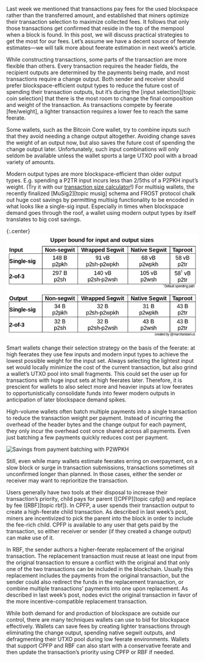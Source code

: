 <!--
  300 to 1000 words
  put title in main newsletter
  put links in this file
  for any subheads use h3 (i.e., ###)
  illustrations welcome (max width 800px)
  if uncertain about anything, just do what seems best and harding will edit
-->

Last week we mentioned that transactions pay fees for the used
blockspace rather than the transferred amount, and established that
miners optimize their transaction selection to maximize collected fees.
It follows that only those transactions get confirmed that reside in the
top of the mempool when a block is found. In this post, we will discuss
practical strategies to get the most for our fees. Let’s assume we have
a decent source of feerate estimates—we will talk more about feerate
estimation in next week’s article.

While constructing transactions, some parts of the transaction are more
flexible than others. Every transaction requires the header fields, the
recipient outputs are determined by the payments being made, and most
transactions require a change output. Both sender and receiver should
prefer blockspace-efficient output types to reduce the future cost of
spending their transaction outputs, but it’s during the [input
selection][topic coin selection] that there is the most room to change
the final composition and weight of the transaction. As transactions
compete by feerate [fee/weight], a lighter transaction requires a lower
fee to reach the same feerate.

Some wallets, such as the Bitcoin Core wallet, try to combine inputs
such that they avoid needing a change output altogether. Avoiding change
saves the weight of an output now, but also saves the future cost of
spending the change output later. Unfortunately, such input combinations
will only seldom be available unless the wallet sports a large UTXO pool
with a broad variety of amounts.

Modern output types are more blockspace-efficient than older output
types. E.g. spending a P2TR input incurs less than 2/5ths of a P2PKH
input’s weight. (Try it with our [transaction size
calculator][]!) For multisig wallets, the recently
finalized [MuSig2][topic musig] schema and FROST protocol chalk out huge
cost savings by permitting multisig functionality to be encoded in what
looks like a single-sig input. Especially in times when blockspace
demand goes through the roof, a wallet using modern output types by
itself translates to big cost savings.

{:.center}
![Overview of input and output weights](/img/posts/specials/input-output-weights.png)

Smart wallets change their selection strategy on the basis of the
feerate: at high feerates they use few inputs and modern input types to
achieve the lowest possible weight for the input set. Always selecting
the lightest input set would locally minimize the cost of the current
transaction, but also grind a wallet’s UTXO pool into small fragments.
This could set the user up for transactions with huge input sets at high
feerates later. Therefore, it is prescient for wallets to also select
more and heavier inputs at low feerates to opportunistically consolidate
funds into fewer modern outputs in anticipation of later blockspace
demand spikes.

High-volume wallets often batch multiple payments into a single
transaction to reduce the transaction weight per payment. Instead of
incurring the overhead of the header bytes and the change output for
each payment, they only incur the overhead cost once shared across all
payments. Even just batching a few payments quickly reduces cost per
payment.

![Savings from payment batching with
P2WPKH](/img/posts/payment-batching/p2wpkh-batching-cases-combined.png)

Still, even while many wallets estimate feerates erring on overpayment,
on a slow block or surge in transaction submissions, transactions
sometimes sit unconfirmed longer than planned. In those cases, either
the sender or receiver may want to reprioritize the transaction.

Users generally have two tools at their disposal to increase their
transaction’s priority, child pays for parent ([CPFP][topic cpfp]) and
replace by fee ([RBF][topic rbf]). In CPFP, a user spends their
transaction output to create a high-feerate child transaction. As
described in last week’s post, miners are incentivized to pick the
parent into the block in order to include the fee-rich child. CPFP is
available to any user that gets paid by the transaction, so either
receiver or sender (if they created a change output) can make use of it.

In RBF, the sender authors a higher-feerate replacement of the original
transaction. The replacement transaction must reuse at least one input
from the original transaction to ensure a conflict with the original and
that only one of the two transactions can be included in the blockchain.
Usually this replacement includes the payments from the original
transaction, but the sender could also redirect the funds in the
replacement transaction, or combine multiple transactions’ payments into
one upon replacement. As described in last week’s post, nodes evict the
original transaction in favor of the more incentive-compatible
replacement transaction.

While both demand for and production of blockspace are outside our
control, there are many techniques wallets can use to bid for blockspace
effectively. Wallets can save fees by creating lighter transactions
through eliminating the change output, spending native segwit outputs,
and defragmenting their UTXO pool during low feerate environments.
Wallets that support CPFP and RBF can also start with a conservative
feerate and then update the transaction’s priority using CPFP or RBF if
needed.

[transaction size calculator]: /en/tools/calc-size
